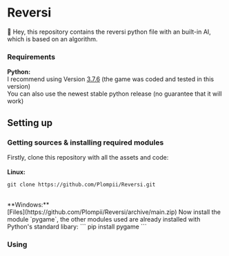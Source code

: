 # Reversi
:wave: Hey, this repository contains the reversi python file with an built-in AI, which is based on an algorithm.

### Requirements
**Python:**
<br/>
I recommend using Version [3.7.6](https://www.python.org/downloads/release/python-376/) (the game was coded and tested in this version)
<br/>
You can also use the newest stable python release (no guarantee that it will work)
## Setting up
### Getting sources & installing required modules
Firstly, clone this repository with all the assets and code:
<br/>
<br/>
**Linux:**
```
git clone https://github.com/Plompii/Reversi.git
```
<br/>
**Windows:**
<br/>
[Files](https://github.com/Plompii/Reversi/archive/main.zip)
Now install the module `pygame`, the other modules used are already installed with Python's standard libary:
```
pip install pygame
```

### Using
```
